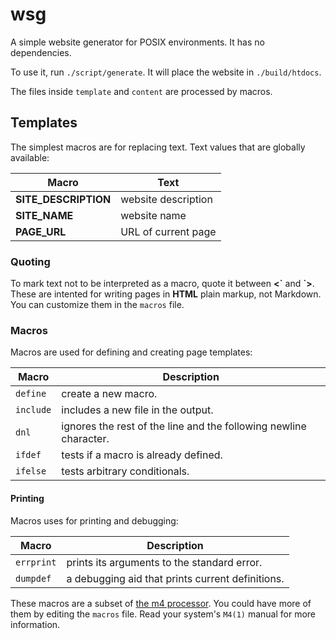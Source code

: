 # wsg

A simple website generator for POSIX environments.
It has no dependencies.

To use it, run `./script/generate`.
It will place the website in `./build/htdocs`.

The files inside `template` and `content` are processed by macros.

## Templates

The simplest macros are for replacing text.
Text values that are globally available:

|Macro                 |Text                 |
|----------------------|---------------------|
| **SITE_DESCRIPTION** | website description |
| **SITE_NAME**        | website name        |
| **PAGE_URL**         | URL of current page |

### Quoting

To mark text not to be interpreted as a macro, quote it between **<\`** and **\`>**.
These are intented for writing pages in **HTML** plain markup, not Markdown.
You can customize them in the `macros` file.

### Macros

Macros are used for defining and creating page templates:

| Macro     | Description                                                       |
|-----------|-------------------------------------------------------------------|
| `define`  | create a new macro.                                               |
| `include` | includes a new file in the output.                                |
| `dnl`     | ignores the rest of the line and the following newline character. |
| `ifdef`   | tests if a macro is already defined.                              |
| `ifelse`  | tests arbitrary conditionals.                                     |

#### Printing

Macros uses for printing and debugging:

| Macro      | Description                                      |
|------------|--------------------------------------------------|
| `errprint` | prints its arguments to the standard error.      |
| `dumpdef`  | a debugging aid that prints current definitions. |

These macros are a subset of [the m4 processor][m4].
You could have more of them by editing the `macros` file.
Read your system's `M4(1)` manual for more information.

[m4]: https://pubs.opengroup.org/onlinepubs/9699919799/utilities/m4.html
